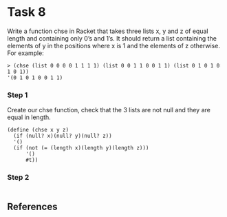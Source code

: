 # Task 8
Write a function chse in Racket that takes three lists x, y and z of equal length and containing only 0’s and 1’s. It should return a list containing the elements of y in the positions where x is 1 and the elements of z otherwise. For example:
```Racket
> (chse (list 0 0 0 0 1 1 1 1) (list 0 0 1 1 0 0 1 1) (list 0 1 0 1 0 1 0 1)) 
'(0 1 0 1 0 0 1 1)
```




### Step 1
Create our chse function, check that the 3 lists are not null and they are equal in length.
```Racket
(define (chse x y z)
  (if (null? x)(null? y)(null? z))
  '()
  (if (not (= (length x)(length y)(length z)))
      '()
      #t))
```

### Step 2
```Racket

```

## References


